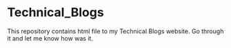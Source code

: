 # Technical_Blogs
This repository contains html file to my Technical Blogs website. Go through it and let me know how was it.
